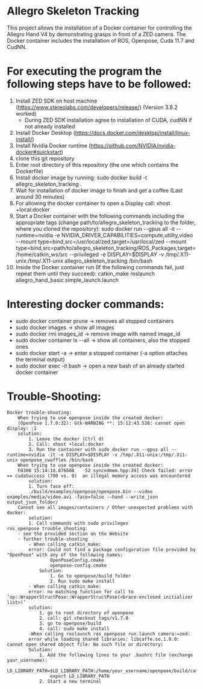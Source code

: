 # Allegro Skeleton Tracking

This project allows the installation of a Docker container for controlling the Allegro Hand V4 by demonstrating grasps in front of a ZED camera.
The Docker container includes the installation of ROS, Openpose, Cuda 11.7 and CudNN.

# For executing the program the following steps have to be followed:
1. Install ZED SDK on host machine (https://www.stereolabs.com/developers/release/) (Version 3.8.2 worked)
	- During ZED SDK installation agree to installation of CUDA, cudNN if not already installed
2. Install Docker Desktop (https://docs.docker.com/desktop/install/linux-install/)
3. Install Nvidia Docker runtime (https://github.com/NVIDIA/nvidia-docker#quickstart)
4. clone this git repository
5. Enter root directory of this repository (the one which contains the Dockerfile)
6. Install docker image by running:
	sudo docker build -t allegro_skeleton_tracking .
7. Wait for installation of docker image to finish and get a coffee (Last around 30 minutes)
8. For allowing the docker container to open a Display call:
	xhost +local:docker 
9. Start a Docker container with the following commands including the appropriate tags (change path/to/allegro_skeleton_tracking to the folder, where you cloned the repository):
	sudo docker run --gpus all -it --runtime=nvidia -e NVIDIA_DRIVER_CAPABILITIES=compute,utility,video --mount type=bind,src=/usr/local/zed,target=/usr/local/zed --mount type=bind,src=path/to/allegro_skeleton_tracking/ROS_Packages,target=/home/catkin_ws/src --privileged -e  DISPLAY=$DISPLAY -v /tmp/.X11-unix:/tmp/.X11-unix allegro_skeleton_tracking /bin/bash
10. Inside the Docker container run (If the following commands fail, just repeat them until they succeed): 
	catkin_make
	roslaunch allegro_hand_basic simple_launch.launch

# Interesting docker commands:
- sudo docker container prune 		-> removes all stopped containers
- sudo docker images 				-> show all images
- sudo docker rmi images_id 			-> remove image with named image_id
- sudo docker container ls --all		-> show all containers, also the stopped ones
- sudo docker start -a <container-id>		-> enter a stopped container (-a option attaches the terminal output)
- sudo docker exec -it <container-id> bash	-> open a new bash of an already started docker container

# Trouble-Shooting:
	Docker trouble-shooting:
		When trying to use openpose inside the created docker:
		(OpenPose 1.7.0:32): Gtk-WARNING **: 15:12:43.538: cannot open display: :1
		solution:
			1. Leave the docker (Ctrl d)
			2. Call: xhost +local:docker
			3. Run the container with sudo docker run --gpus all --runtime=nvidia -it -e DISPLAY=$DISPLAY -v /tmp/.X11-unix:/tmp/.X11-unix openpose_cwaffles /bin/bash
		When trying to use openpose inside the created docker:
		F0306 15:14:18.876608    52 syncedmem.hpp:39] Check failed: error == cudaSuccess (700 vs. 0)  an illegal memory access was encountered
			solution:
			1. Turn face off:
			./build/examples/openpose/openpose.bin --video examples/media/video.avi -face=false --hand --write_json output_json_folder/
		Cannot see all images/containers / Other unexpected problems with docker:
			solution:
			1. Call commands with sudo privileges
	ros_openpose trouble_shooting:
		- see the provided section on the Website 
		- further trouble-shooting
			- When calling catkin_make:
			error: Could not find a package configuration file provided by "OpenPose" with any of the following names:
    				OpenPoseConfig.cmake
    				openpose-config.cmake
    			Solution:
	    			1. Go to openpose/build folder
	    			2. Run sudo make install
			- When calling catkin_make:
			error: no matching function for call to ‘op::WrapperStructPose::WrapperStructPose(<brace-enclosed initializer list>)’
			solution:
			 	1. go to root directory of openpose
			 	2. call: git checkout tags/v1.7.0
			 	3. go to openpose/build
			 	4. call: sudo make install
			-When calling roslaunch ros_openpose run.launch camera:=zed:
			error while loading shared libraries: libcaffe.so.1.0.0: cannot open shared object file: No such file or directory:
			Solution:
				1. Add the following lines to your .bashrc file (exchange your_username): 
					LD_LIBRARY_PATH=$LD_LIBRARY_PATH:/home/your_username/openpose/build/caffe/lib
					export LD_LIBRARY_PATH
				2. Start a new terminal
 



